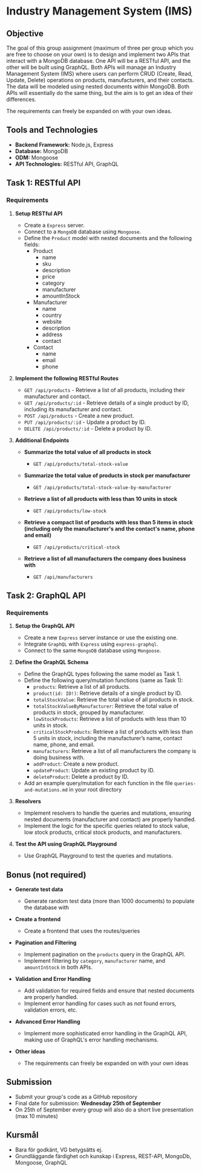 # **Industry Management System (IMS)**

## **Objective**

The goal of this group assignment (maximum of three per group which you are free to choose on your own) is to design and implement two APIs that interact with a MongoDB database. One API will be a RESTful API, and the other will be built using GraphQL. Both APIs will manage an Industry Management System (IMS) where users can perform CRUD (Create, Read, Update, Delete) operations on products, manufacturers, and their contacts. The data will be modeled using nested documents within MongoDB. Both APIs will essentially do the same thing, but the aim is to get an idea of their differences.

The requirements can freely be expanded on with your own ideas.

## **Tools and Technologies**

- **Backend Framework:** Node.js, Express
- **Database:** MongoDB
- **ODM:** Mongoose
- **API Technologies:** RESTful API, GraphQL

## **Task 1: RESTful API**

### **Requirements**

1. **Setup RESTful API**
   - Create a `Express` server.
   - Connect to a `MongoDB` database using `Mongoose`.
   - Define the `Product` model with nested documents and the following fields:
      - Product
        - name
        - sku
        - description
        - price
        - category
        - manufacturer
        - amountInStock
      - Manufacturer
        - name
        - country
        - website
        - description
        - address
        - contact
      - Contact
        - name
        - email
        - phone

2. **Implement the following RESTful Routes**
    - `GET /api/products` - Retrieve a list of all products, including their manufacturer and contact.
    - `GET /api/products/:id` - Retrieve details of a single product by ID, including its manufacturer and contact.
    - `POST /api/products` - Create a new product.
    - `PUT /api/products/:id` - Update a product by ID.
    - `DELETE /api/products/:id` - Delete a product by ID.

3. **Additional Endpoints**
   - **Summarize the total value of all products in stock**
     - `GET /api/products/total-stock-value`

   - **Summarize the total value of products in stock per manufacturer**
     - `GET /api/products/total-stock-value-by-manufacturer`

   - **Retrieve a list of all products with less than 10 units in stock**
     - `GET /api/products/low-stock`

   - **Retrieve a compact list of products with less than 5 items in stock (including only the manufacturer's and the contact's name, phone and email)**
     - `GET /api/products/critical-stock`

   - **Retrieve a list of all manufacturers the company does business with**
     - `GET /api/manufacturers`

## **Task 2: GraphQL API**

### **Requirements**

1. **Setup the GraphQL API**
   - Create a new `Express` server instance or use the existing one.
   - Integrate `GraphQL` with `Express` using `express-graphql`.
   - Connect to the same `MongoDB` database using `Mongoose`.

2. **Define the GraphQL Schema**
   - Define the GraphQL types following the same model as Task 1.
   - Define the following query/mutation functions (same as Task 1):
     - `products`: Retrieve a list of all products.
     - `product(id: ID!)`: Retrieve details of a single product by ID.
     - `totalStockValue`: Retrieve the total value of all products in stock.
     - `totalStockValueByManufacturer`: Retrieve the total value of products in stock, grouped by manufacturer.
     - `lowStockProducts`: Retrieve a list of products with less than 10 units in stock.
     - `criticalStockProducts`: Retrieve a list of products with less than 5 units in stock, including the manufacturer’s name, contact name, phone, and email.
     - `manufacturers`: Retrieve a list of all manufacturers the company is doing business with.
     - `addProduct`: Create a new product.
     - `updateProduct`: Update an existing product by ID.
     - `deleteProduct`: Delete a product by ID.
   - Add an example query/mutation for each function in the file `queries-and-mutations.md` in your root directory

3. **Resolvers**

    - Implement resolvers to handle the queries and mutations, ensuring nested documents (manufacturer and contact) are properly handled.
    - Implement the logic for the specific queries related to stock value, low stock products, critical stock products, and manufacturers.

4. **Test the API using GraphQL Playground**
   - Use GraphQL Playground to test the queries and mutations.

## **Bonus (not required)**

- **Generate test data**
  - Generate random test data (more than 1000 documents) to populate the database with

- **Create a frontend**
  - Create a frontend that uses the routes/queries

- **Pagination and Filtering**
  - Implement pagination on the `products` query in the GraphQL API.
  - Implement filtering by `category`, `manufacturer` name, and `amountInStock` in both APIs.

- **Validation and Error Handling**
  - Add validation for required fields and ensure that nested documents are properly handled.
  - Implement error handling for cases such as not found errors, validation errors, etc.

- **Advanced Error Handling**
  - Implement more sophisticated error handling in the GraphQL API, making use of GraphQL's error handling mechanisms.

- **Other ideas**
  - The requirements can freely be expanded on with your own ideas

## **Submission**

- Submit your group's code as a GitHub repository
- Final date for submission: **Wednesday 25th of September**
- On 25th of September every group will also do a short live presentation (max 10 minutes)

## **Kursmål**

- Bara för godkänt, VG betygsätts ej.
- Grundläggande färdighet och kunskap i Express, REST-API, MongoDb, Mongoose, GraphQL
